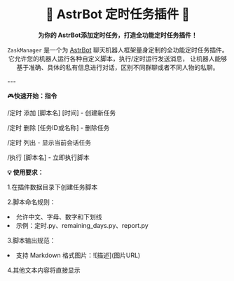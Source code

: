 <h1 align="center">🚀 AstrBot 定时任务插件 🚀</h1>

<p align="center">
<strong>为你的 AstrBot添加定时任务，打造全功能定时任务插件！</strong>
</p>
<p align="center">
<code>ZaskManager</code> 是一个为 <a href="https://github.com/Soulter/AstrBot">AstrBot</a> 聊天机器人框架量身定制的全功能定时任务插件。
它允许您的机器人运行各种自定义脚本，执行/定时运行发送消息，
让机器人能够基于准确、具体的私有信息进行对话，区别不同群聊或者不同人物的私聊。
</p>
---
<p>🎮<strong>快速开始：指令</strong></p>
<p>/定时 添加 [脚本名] [时间] - 创建新任务</p>
<p>/定时 删除 [任务ID或名称] - 删除任务</p>
<p>/定时 列出 - 显示当前会话任务</p>
<p>/执行 [脚本名] - 立即执行脚本</p>

<p><strong>💡 使用要求：</strong></p>
<p>1.在插件数据目录下创建任务脚本</p>
<p>2.脚本命名规则：</p>
<li>允许中文、字母、数字和下划线</li>
<li>示例：定时.py、remaining_days.py、report.py</li>

<p>3.脚本输出规范：</p>
<li>支持 Markdown 格式图片：![描述](图片URL)</li>

<p>4.其他文本内容将直接显示</p>
